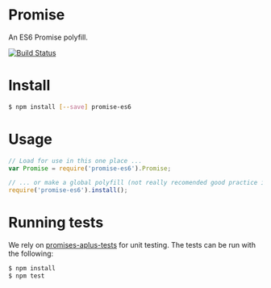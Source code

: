 
# Promise

An ES6 Promise polyfill.

[![Build Status](https://travis-ci.org/UmbraEngineering/promise.svg?branch=master)](https://travis-ci.org/UmbraEngineering/promise)

# Install

```bash
$ npm install [--save] promise-es6
```

# Usage

```javascript
// Load for use in this one place ...
var Promise = require('promise-es6').Promise;

// ... or make a global polyfill (not really recomended good practice in node, but do as you will)
require('promise-es6').install();
```

# Running tests

We rely on [promises-aplus-tests](https://github.com/promises-aplus/promises-tests) for unit testing. The tests can be run with the following:

```bash
$ npm install
$ npm test
```
